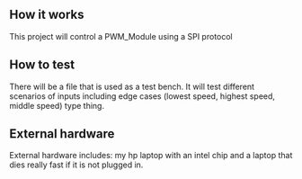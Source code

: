 <!---

This file is used to generate your project datasheet. Please fill in the information below and delete any unused
sections.

You can also include images in this folder and reference them in the markdown. Each image must be less than
512 kb in size, and the combined size of all images must be less than 1 MB.
-->

## How it works

This project will control a PWM_Module using a SPI protocol

## How to test

There will be a file that is used as a test bench. It will test different scenarios of inputs including edge cases (lowest speed, highest speed, middle speed) type thing.

## External hardware

External hardware includes: my hp laptop with an intel chip and a laptop that dies really fast if it is not plugged in.

